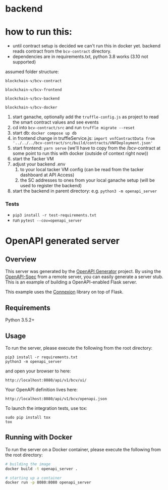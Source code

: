 # backend

# how to run this:
- until contract setup is decided we can't run this in docker yet. backend reads contract from the `bcv-contract` directory.
- dependencies are in requirements.txt, python 3.8 works (3.10 not supported)

assumed folder structure:

`blockchain-v/bcv-contract`

`blockchain-v/bcv-frontend`

`blockchain-v/bcv-backend`

`blockchain-v/bcv-docker`

1. start ganache, optionally add the `truffle-config.js` as project to read the smart contract values and see events
2. cd into `bcv-contract/src` and run `truffle migrate --reset`
3. start db: `docker compose up db`
4. in frontend change in truffleService.js: `import vnfContractData from '../../../bcv-contract/src/build/contracts/VNFDeployment.json'`
5. start frontend: `yarn serve` (we'll have to copy from the /bcv-contract at some point to run this with docker (outside of context right now))
6. start the Tacker VM
7. adjust your backend .env 
   1. to your local tacker VM config (can be read from the tacker dashboard at API Access)
   2. the SC addresses to ones from your local ganache setup (will be used to register the backend)
8. start the backend in parent directory: e.g. `python3 -m openapi_server`


### Tests
- `
pip3 install -r test-requirements.txt
`
- run
`
pytest --cov=openapi_server
`

# OpenAPI generated server

## Overview
This server was generated by the [OpenAPI Generator](https://openapi-generator.tech) project. By using the
[OpenAPI-Spec](https://openapis.org) from a remote server, you can easily generate a server stub.  This
is an example of building a OpenAPI-enabled Flask server.

This example uses the [Connexion](https://github.com/zalando/connexion) library on top of Flask.

## Requirements
Python 3.5.2+

## Usage
To run the server, please execute the following from the root directory:

```
pip3 install -r requirements.txt
python3 -m openapi_server
```

and open your browser to here:

```
http://localhost:8080/api/v1/bcv/ui/
```

Your OpenAPI definition lives here:

```
http://localhost:8080/api/v1/bcv/openapi.json
```

To launch the integration tests, use tox:
```
sudo pip install tox
tox
```

## Running with Docker

To run the server on a Docker container, please execute the following from the root directory:

```bash
# building the image
docker build -t openapi_server .

# starting up a container
docker run -p 8080:8080 openapi_server
```